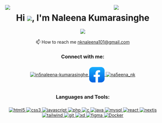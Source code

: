<img align="left" src="https://user-images.githubusercontent.com/65187002/144930161-2f783401-8d27-4fdf-a2f7-cc0ba32f1f1f.gif" width="30%" style="display:inline;"><img align="right" src="https://user-images.githubusercontent.com/65187002/144930161-2f783401-8d27-4fdf-a2f7-cc0ba32f1f1f.gif" width="30%" style="display:inline;">
<h1 align="center">Hi <img src="https://raw.githubusercontent.com/MartinHeinz/MartinHeinz/master/wave.gif" width="30px">, I'm Naleena Kumarasinghe</h1>
<p align="center">
    <img id="preview" src="https://komarev.com/ghpvc/?username=nknaleena101&color=green&base=100">
</p>
<div>
  <div>
    <p align="center">📫 How to reach me <a href="mailto:nknaleena101@gmail.com">nknaleena101@gmail.com</a></p>
  </div>
</div>
<div style="text-align: center; margin: 20px 0">
  <h3 align="center" style="margin-bottom: 10px">Connect with me:</h3>
  <p align="center" style="display: inline-block">
    <a href="https://linkedin.com/in/in/naleena-kumarasinghe" target="blank">
      <img
        align="center"
        src="https://github.com/Scar1109/skill-icons/blob/main/icons/LinkedIn.svg"
        alt="in5naleena-kumarasinghe"
        height="50"
        width="50"
      />
    </a>
    <a href="https://fb.com/naleena.kumarasinghe" target="blank">
      <img
        align="center"
        src="https://github.com/LelouchFR/skill-icons/blob/main/assets/facebook.svg"
        alt="na5eena.kumarasinghe"
        height="50"
        width="50"
      />
    </a>
    <a href="https://instagram.com/naleena_nk" target="blank">
      <img
        align="center"
        src="https://github.com/LelouchFR/skill-icons/blob/main/assets/instagram.svg"
        alt="na5eena_nk"
        height="50"
        width="50"
      />
    </a>
  </p>
</div>

<div style="text-align: center; margin: 20px 0">
  <h3 align="center" style="margin-bottom: 10px">Languages and Tools:</h3>
  <p align="center" style="display: inline-block; text-align: center">
    <a href="https://www.w3.org/html/" target="_blank" rel="noreferrer">
      <img
        src="https://github.com/Scar1109/skill-icons/blob/main/icons/HTML.svg"
        alt="html5"
        width="50"
        height="50"
      />
    </a>
    <a href="https://www.w3schools.com/css/" target="_blank" rel="noreferrer">
      <img
        src="https://github.com/Scar1109/skill-icons/blob/main/icons/CSS.svg"
        alt="css3"
        width="50"
        height="50"
      />
    </a>
    <a
      href="https://developer.mozilla.org/en-US/docs/Web/JavaScript"
      target="_blank"
      rel="noreferrer"
    >
      <img
        src="https://github.com/Scar1109/skill-icons/blob/main/icons/JavaScript.svg"
        alt="javascript"
        width="50"
        height="50"
      />
    </a>
    <a href="https://www.php.net" target="_blank" rel="noreferrer">
      <img
        src="https://github.com/Scar1109/skill-icons/blob/main/icons/PHP-Dark.svg"
        alt="php"
        width="50"
        height="50"
      />
    </a>
    <a href="https://www.cprogramming.com/" target="_blank" rel="noreferrer">
      <img
        src="https://github.com/Scar1109/skill-icons/blob/main/icons/C.svg"
        alt="c"
        width="50"
        height="50"
      />
    </a>
    <a href="https://www.java.com" target="_blank" rel="noreferrer">
      <img
        src="https://github.com/Scar1109/skill-icons/blob/main/icons/Java-Light.svg"
        alt="java"
        width="50"
        height="50"
      />
    </a>
    <a href="https://www.mysql.com/" target="_blank" rel="noreferrer">
      <img
        src="https://github.com/Scar1109/skill-icons/blob/main/icons/MySQL-Dark.svg"
        alt="mysql"
        width="50"
        height="50"
      />
    </a>
    <a href="https://reactjs.org/" target="_blank" rel="noreferrer">
      <img
        src="https://github.com/Scar1109/skill-icons/blob/main/icons/React-Dark.svg"
        alt="react"
        width="50"
        height="50"
      />
    </a>
    <a href="https://nextjs.org/" target="_blank" rel="noreferrer">
      <img
        src="https://github.com/Scar1109/skill-icons/blob/main/icons/NextJS-Dark.svg"
        alt="nextjs"
        width="50"
        height="50"
      />
    </a>
    <a href="https://tailwindcss.com/" target="_blank" rel="noreferrer">
      <img
        src="https://github.com/Scar1109/skill-icons/blob/main/icons/TailwindCSS-Dark.svg"
        alt="tailwind"
        width="50"
        height="50"
      />
    </a>
    <a href="https://git-scm.com/" target="_blank" rel="noreferrer">
      <img
        src="https://github.com/Scar1109/skill-icons/blob/main/icons/Git.svg"
        alt="git"
        width="50"
        height="50"
      />
    </a>
    <a
      href="https://www.adobe.com/products/xd.html"
      target="_blank"
      rel="noreferrer"
    >
      <img
        src="https://github.com/Scar1109/skill-icons/blob/main/icons/XD.svg"
        alt="xd"
        width="50"
        height="50"
      />
    </a>
    <a href="https://www.figma.com/" target="_blank" rel="noreferrer">
      <img
        src="https://github.com/Scar1109/skill-icons/blob/main/icons/Figma-Dark.svg"
        alt="figma"
        width="50"
        height="50"
      />
    </a>
    <a href="https://www.docker.com/en" target="_blank" rel="noreferrer">
      <img
        src="https://github.com/Scar1109/skill-icons/blob/main/icons/Docker.svg"
        alt="Docker"
        width="50"
        height="50"
      />
    </a>
  </p>
</div>

